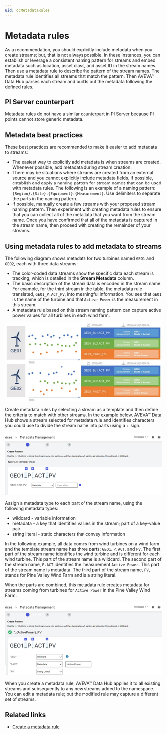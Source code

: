 ```yaml
---
uid: ccMetadataRules
---
```


# Metadata rules

As a recommendation, you should explicitly include metadata when you create streams; but, that is not always possible. In these instances, you can establish or leverage a consistent naming pattern for streams and embed metadata such as location, asset class, and asset ID in the stream names. Then use a metadata rule to describe the pattern of the stream names. The metadata rule identifies all streams that match the pattern. Then AVEVA&trade; Data Hub parses each stream and builds out the metadata following the defined rules. 
<!-- Angela Flores 6/11/21 -Having read through the topic, I don't understand how you could use a metadata rule to "establish a consistent naming pattern". It seems like if the naming pattern is consistent, you can use metadata rules to decode the information stored in the name. Also, this topic talks about creating metadata rules and how they are applied to data streams, but then what? Where do I see this information? How does it help me? -->

## PI Server counterpart

Metadata rules do not have a similar counterpart in PI Server because PI points cannot store generic metadata. <!--If a similar feature existed in PI Server, it might be a tool that runs against a list of PI points and fills in their point attributes by parsing out different parts of a structured PI point name.--> <!-- Angela Flores 6/11/21 - I don't think the second sentence adds value. It is talking about a hypothetical tool. -->

## Metadata best practices  

These best practices are recommended to make it easier to add metadata to streams:

- The easiest way to explicitly add metadata is when streams are created. Whenever possible, add metadata during stream creation.
- There may be situations where streams are created from an external source and you cannot explicitly include metadata fields. If possible, establish and apply a naming pattern for stream names that can be used with metadata rules.  The following is an example of a naming pattern: `{Region}.{Site}.{Equipment}.{Measurement}`. Use delimiters to separate the parts in the naming pattern. 
- If possible, manually create a few streams with your proposed stream naming pattern. Then experiment with creating metadata rules to ensure that you can collect all of the metadata that you want from the stream name. Once you have confirmed that all of the metadata is captured in the stream name, then proceed with creating the remainder of your streams.

## Using metadata rules to add metadata to streams

The following diagram shows metadata for two turbines named `GEO1` and `GEO2`, each with three data streams:

- The color-coded data streams show the specific data each stream is tracking, which is detailed in the **Stream Metadata** column.
- The basic description of the stream data is encoded in the stream name. For example, for the third stream in the table, the metadata rule translated, `GEO1_P.ACT_PV`, into meaningful information. You see that `GEO1` is the name of the turbine and that `Active Power` is the measurement in this stream.  
- A metadata rule based on this stream naming pattern can capture active power values for all turbines in each wind farm. 

![Metadata and streams](images/streams.jpg) 

Create metadata rules by selecting a stream as a template and then define the criteria to match with other streams. In the example below, AVEVA&trade; Data Hub shows a stream selected for metadata rule and identifies characters you could use to divide the stream name into parts using a + sign. 

![Adding metadata](images/metadata1.png)

Assign a metadata type to each part of the stream name, using the following metadata types:

- wildcard - variable information
- metadata - a key that identifies values in the stream; part of a key-value pair
- string literal - static characters that convey information

In the following example, all data comes from wind turbines on a wind farm and the template stream name has three parts: `GEO1`, `P.ACT`, and `PV`. The first part of the stream name identifies the wind turbine and is different for each wind turbine. This part of the stream name is a wildcard. The second part of the stream name, `P.ACT` identifies the measurement `Active Power`. This part of the stream name is metadata. The third part of the stream name, `PV`, stands for Pine Valley Wind Farm and is a string literal. 

When the parts are combined, this metadata rule creates metadata for streams coming from turbines for `Active Power` in the Pine Valley Wind Farm.

![Adding metadata to streams](images/metadata2.png)
 
When you create a metadata rule, AVEVA&trade; Data Hub applies it to all existing streams and subsequently to any new streams added to the namespace. You can edit a metadata rule; but the modified rule may capture a different set of streams.

## Related links

- [Create a metadata rule](xref:gpMetadataRules)
<!-- Angela Flores 6/11/21 - Adding a related links section seems unnecessary. -->
